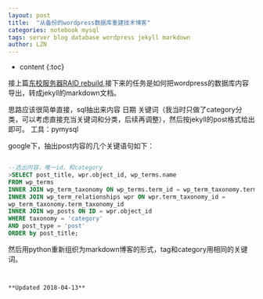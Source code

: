 ```yaml
---
layout: post
title:  "从备份的wordpress数据库重建技术博客"
categories: notebook mysql 
tags: server blog database wordpress jekyll markdown
author: LZN
---
```


* content
{:toc}

接上篇[东校服务器RAID rebuild](https://novarizark.github.io/2018/04/04/raid-rebuild/),接下来的任务是如何把wordpress的数据库内容导出，转成jekyll的markdown文档。

思路应该很简单直接，sql抽出来内容 日期 关键词（我当时只做了category分类，可以考虑直接充当关键词和分类，后续再调整），然后按jekyll的post格式给出即可。
工具：pymysql

google下，抽出post内容的几个关键语句如下：
```sql

--选出内容，唯一id，和category
>SELECT post_title, wpr.object_id, wp_terms.name
FROM wp_terms
INNER JOIN wp_term_taxonomy ON wp_terms.term_id = wp_term_taxonomy.term_id
INNER JOIN wp_term_relationships wpr ON wpr.term_taxonomy_id = 
wp_term_taxonomy.term_taxonomy_id
INNER JOIN wp_posts ON ID = wpr.object_id
WHERE taxonomy = 'category' 
AND post_type = 'post' 
ORDER by post_title;
```
然后用python重新组织为markdown博客的形式，tag和category用相同的关键词。

```


**Updated 2018-04-13**

